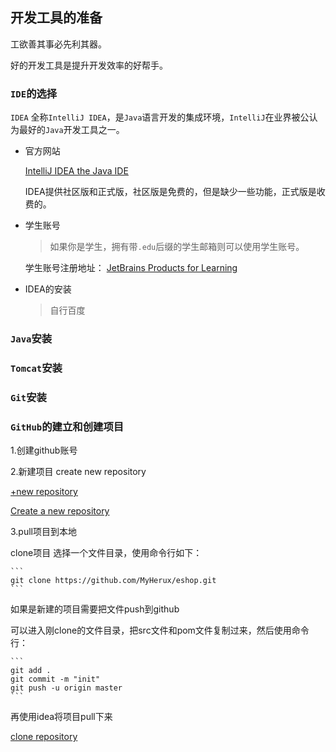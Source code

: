 ## 开发工具的准备

工欲善其事必先利其器。

好的开发工具是提升开发效率的好帮手。

### `IDE`的选择

  `IDEA` 全称`IntelliJ IDEA`，是`Java`语言开发的集成环境，`IntelliJ`在业界被公认为最好的`Java`开发工具之一。
  
  - 官方网站
    
    [IntelliJ IDEA the Java IDE](https://www.jetbrains.com/idea/)

    IDEA提供社区版和正式版，社区版是免费的，但是缺少一些功能，正式版是收费的。
  
  - 学生账号
  
    > 如果你是学生，拥有带`.edu`后缀的学生邮箱则可以使用学生账号。
  
    学生账号注册地址： [JetBrains Products for Learning](https://www.jetbrains.com/shop/eform/students)

  - IDEA的安装

    > 自行百度

### `Java`安装


### `Tomcat`安装

### `Git`安装



### `GitHub`的建立和创建项目

  1.创建github账号

  2.新建项目 create new repository

  [+new repository](http://of0qa2hzs.bkt.clouddn.com/1.png)
 
  [Create a new repository](http://of0qa2hzs.bkt.clouddn.com/2.png)
 
  3.pull项目到本地

  clone项目
  选择一个文件目录，使用命令行如下：

    ```
    git clone https://github.com/MyHerux/eshop.git
    ```
  
  如果是新建的项目需要把文件push到github
  
  可以进入刚clone的文件目录，把src文件和pom文件复制过来，然后使用命令行：
  
    ```
    git add .
    git commit -m "init"
    git push -u origin master
    ```
  
  再使用idea将项目pull下来
 
  [clone repository](http://of0qa2hzs.bkt.clouddn.com/3.png)

